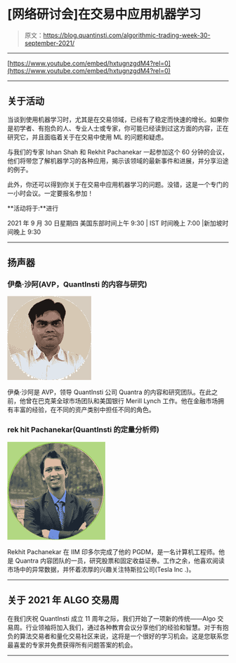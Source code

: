 # [网络研讨会]在交易中应用机器学习

> 原文：<https://blog.quantinsti.com/algorithmic-trading-week-30-september-2021/>

* * *

[https://www.youtube.com/embed/hxtugnzgdM4?rel=0](https://www.youtube.com/embed/hxtugnzgdM4?rel=0)

* * *

## 关于活动

当谈到使用机器学习时，尤其是在交易领域，已经有了稳定而快速的增长。如果你是初学者、有抱负的人、专业人士或专家，你可能已经读到过这方面的内容，正在研究它，并且面临着关于在交易中使用 ML 的问题和疑虑。

与我们的专家 Ishan Shah 和 Rekhit Pachanekar 一起参加这个 60 分钟的会议，他们将带您了解机器学习的各种应用，揭示该领域的最新事件和进展，并分享沿途的例子。

此外，你还可以得到你关于在交易中应用机器学习的问题。没错，这是一个专门的一小时会议。一定要报名参加！

**活动将于:**进行

2021 年 9 月 30 日星期四
美国东部时间上午 9:30 | IST 时间晚上 7:00 |新加坡时间晚上 9:30

* * *

## 扬声器

### 伊桑·沙阿(AVP，QuantInsti 的内容与研究)

![Ishan Shah pic](img/8e9f3adbd9a8683c96eb4ea73e4c9ec4.png)

伊桑·沙阿是 AVP，领导 QuantInsti 公司 Quantra 的内容和研究团队。在此之前，他曾在巴克莱全球市场团队和美国银行 Merill Lynch 工作。他在金融市场拥有丰富的经验，在不同的资产类别中担任不同的角色。

### rek hit Pachanekar(QuantInsti 的定量分析师)

![Rekhit Pachanekar pic](img/aa39703b7125786e9950045c3024ba1a.png)

Rekhit Pachanekar 在 IIM 印多尔完成了他的 PGDM，是一名计算机工程师。他是 Quantra 内容团队的一员，研究股票和固定收益证券。工作之余，他喜欢阅读市场中的异常数据，并怀着浓厚的兴趣关注特斯拉公司(Tesla Inc .)。

* * *

## 关于 2021 年 ALGO 交易周

在我们庆祝 QuantInsti 成立 11 周年之际，我们开始了一项新的传统——Algo 交易周。行业领袖将加入我们，通过各种教育会议分享他们的经验和智慧。对于有抱负的算法交易者和量化交易社区来说，这将是一个很好的学习机会。这是您联系您最喜爱的专家并免费获得所有问题答案的机会。

* * *